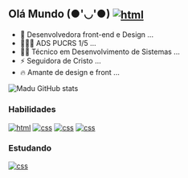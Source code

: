 ## Olá Mundo (●'◡'●) <a target="_blank" href="https://www.linkedin.com/in/maria-eduarda-montes-da-silva-28727322b/"><img align="center" alt="html" src="https://img.shields.io/badge/LinkedIn-0077B5?style=for-the-badge&logo=linkedin&logoColor=white"/></a>

- 🧠 Desenvolvedora front-end e Design ...
- 👩🏻‍💻 ADS PUCRS 1/5 ...
- 🥷🏻 Técnico em Desenvolvimento de Sistemas ...
- ⚡ Seguidora de Cristo ...
- 🔥 Amante de design e front ...

![Madu GitHub stats](https://github-readme-stats.vercel.app/api?username=madu-montes&show_icons=true&theme=onedark)



### Habilidades
<div style="display: inline_block"<br>
<a target="_blank" href="#"><img align="center" alt="html" src="https://img.shields.io/badge/HTML5-E34F26?style=for-the-badge&logo=html5&logoColor=white"/></a>
<a target="_blank" href="#"><img align="center" alt="css" src="https://img.shields.io/badge/CSS3-1572B6?style=for-the-badge&logo=css3&logoColor=white"/></a>
<a target="_blank" href="#"><img align="center" alt="css" src="https://img.shields.io/badge/Bootstrap-563D7C?style=for-the-badge&logo=bootstrap&logoColor=white"/></a>
<a target="_blank" href="#"><img align="center" alt="css" src="https://img.shields.io/badge/figma-%23F24E1E.svg?style=for-the-badge&logo=figma&logoColor=white"/></a>
</div>

 ### Estudando 
  <div style="display: inline_block"<br>
  <a target="_blank" href="#"><img align="center" alt="css" src="https://img.shields.io/badge/javascript-%23323330.svg?style=for-the-badge&logo=javascript&logoColor=%23F7DF1E"/></a>
  </div>
<br>







